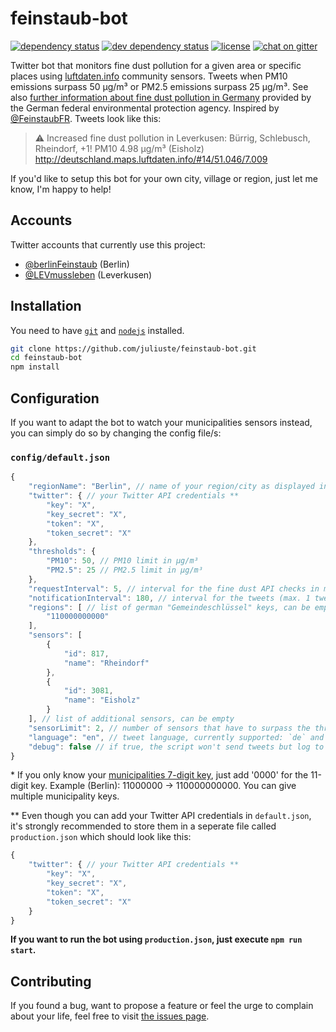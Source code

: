 # feinstaub-bot

[![dependency status](https://img.shields.io/david/juliuste/feinstaub-bot.svg)](https://david-dm.org/juliuste/feinstaub-bot)
[![dev dependency status](https://img.shields.io/david/dev/juliuste/feinstaub-bot.svg)](https://david-dm.org/juliuste/feinstaub-bot#info=devDependencies)
[![license](https://img.shields.io/github/license/juliuste/feinstaub-bot.svg?style=flat)](LICENSE)
[![chat on gitter](https://badges.gitter.im/juliuste.svg)](https://gitter.im/juliuste)

Twitter bot that monitors fine dust pollution for a given area or specific places using [luftdaten.info](http://luftdaten.info) community sensors. Tweets when PM10 emissions surpass 50 µg/m³ or PM2.5 emissions surpass 25 µg/m³. See also [further information about fine dust pollution in Germany](http://www.umweltbundesamt.de/en/topics/air/particulate-matter-pm10) provided by the German federal environmental protection agency. Inspired by [@FeinstaubFR](https://twitter.com/FeinstaubFR). Tweets look like this:

> ⚠ Increased fine dust pollution in Leverkusen: Bürrig, Schlebusch, Rheindorf, +1! PM10 4.98 µg/m³ (Eisholz) http://deutschland.maps.luftdaten.info/#14/51.046/7.009

If you'd like to setup this bot for your own city, village or region, just let me know, I'm happy to help!

## Accounts

Twitter accounts that currently use this project:

- [@berlinFeinstaub](https://twitter.com/berlinFeinstaub) (Berlin)
- [@LEVmussleben](https://twitter.com/LEVmussleben) (Leverkusen)

## Installation

You need to have [`git`](https://git-scm.com/book/en/v2/Getting-Started-Installing-Git) and [`nodejs`](https://nodejs.org/en/download/package-manager/) installed.

```bash
git clone https://github.com/juliuste/feinstaub-bot.git
cd feinstaub-bot
npm install
```

## Configuration

If you want to adapt the bot to watch your municipalities sensors instead, you can simply do so by changing the config file/s:

### `config/default.json`

```js
{
	"regionName": "Berlin", // name of your region/city as displayed in the tweets
	"twitter": { // your Twitter API credentials **
		"key": "X",
		"key_secret": "X",
		"token": "X",
		"token_secret": "X"
	},
	"thresholds": {
		"PM10": 50, // PM10 limit in µg/m³
		"PM2.5": 25 // PM2.5 limit in µg/m³
	},
	"requestInterval": 5, // interval for the fine dust API checks in minutes
	"notificationInterval": 180, // interval for the tweets (max. 1 tweet per type [PM10 / PM2.5] in 3h) in minutes
	"regions": [ // list of german "Gemeindeschlüssel" keys, can be empty *
		"110000000000"
	],
	"sensors": [
		{
			"id": 817,
			"name": "Rheindorf"
		},
		{
			"id": 3081,
			"name": "Eisholz"
		}
	], // list of additional sensors, can be empty
	"sensorLimit": 2, // number of sensors that have to surpass the threshold in order to trigger the bot (helps avoiding false alarm caused by one malfunctioning sensor)
	"language": "en", // tweet language, currently supported: `de` and `en`
	"debug": false // if true, the script won't send tweets but log to the console in higher frequency instead
}
```

\* If you only know your [municipalities 7-digit key](http://www.statistik-portal.de/Statistik-Portal/gemeindeverz.asp), just add '0000' for the 11-digit key. Example (Berlin): 11000000 -> 110000000000. You can give multiple municipality keys.

** Even though you can add your Twitter API credentials in `default.json`, it's strongly recommended to store them in a seperate file called `production.json` which should look like this:

```js
{
	"twitter": { // your Twitter API credentials **
		"key": "X",
		"key_secret": "X",
		"token": "X",
		"token_secret": "X"
	}
}
```

**If you want to run the bot using `production.json`, just execute `npm run start`.**

## Contributing

If you found a bug, want to propose a feature or feel the urge to complain about your life, feel free to visit [the issues page](https://github.com/juliuste/feinstaub-bot/issues).
